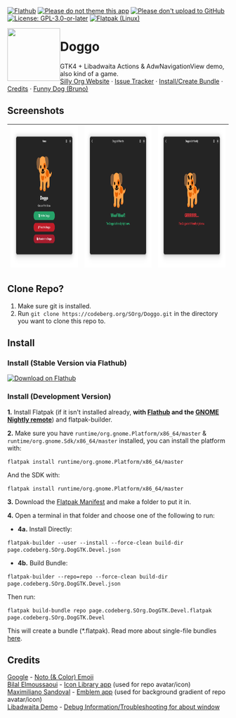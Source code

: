 <!-- Definitions -->
[flathub]: https://flathub.org/apps/page.codeberg.SOrg.DogGTK
<!-- End Defenitions -->
<!--
> **Warning*
> <br/>**Doggo as of now is in maintenance mode.**
-->
[![Flathub](https://img.shields.io/flathub/v/page.codeberg.SOrg.DogGTK?logo=flathub&logoColor=white&label=Flathub)][flathub]
[![Please do not theme this app](https://stopthemingmy.app/badge.svg)](https://stopthemingmy.app)
[![Please don't upload to GitHub](https://codeberg.org/SOrg/RepoContent/raw/branch/content/svgs/NoGitHubBadgeORIGINAL.svg)](https://nogithub.codeberg.page)
[![License: GPL-3.0-or-later](https://codeberg.org/SOrg/RepoContent/raw/branch/content/svgs/GPLv3OrLaterBadge.svg)](https://codeberg.org/SOrg/DogQt/src/branch/main/LICENSE)
[![Flatpak (Linux)](https://img.shields.io/static/v1?message=Flatpak&color=4A90D9&logo=Flatpak&logoColor=FFFFFF&label=Build%20A)](#install-create-bundle)

<img style="vertical-align: middle;" src="https://codeberg.org/SOrg/Doggo/raw/branch/main/data/icons/hicolor/scalable/apps/page.codeberg.SOrg.DogGTK.svg" width="120" height="120" align="left">

# Doggo
GTK4 + Libadwaita Actions &amp; AdwNavigationView demo, also kind of a game.</br>[Silly Org Website](https://sorg.codeberg.page) · [Issue Tracker](https://codeberg.org/SOrg/Doggo/issues) · [Install/Create Bundle](#install) · [Credits](#credits) · [Funny Dog (Bruno)](https://codeberg.org/SOrg/Doggo/raw/branch/main/src/images/bjrunoada.jpg)
</div>

## Screenshots
<img src="data/screenshots/screenshot-1.png" alt="Main Window" width="322" height="322"/> | <img src="data/screenshots/screenshot-2.png" alt="Dog Is Friendly Page" width="322" height="322"/> | <img src="data/screenshots/screenshot-3.png" alt="Dog Is Unfriendly Page" width="322" height="322"/>
-------------------------------------------- | -------------------------------------- | ----------------------------------------------

## Clone Repo?
1. Make sure git is installed.
2. Run ```git clone https://codeberg.org/SOrg/Doggo.git``` in the directory you want to clone this repo to.

## Install

### Install (Stable Version via Flathub)

[![Download on Flathub](https://dl.flathub.org/assets/badges/flathub-badge-en.svg)](https://flathub.org/apps/page.codeberg.SOrg.DogGTK)

### Install (Development Version)

**1.** Install Flatpak (if it isn't installed already, **with [Flathub](https://flathub.org) and the [GNOME Nightly remote](https://wiki.gnome.org/Apps/Nightly)**) and flatpak-builder.

**2.** Make sure you have ```runtime/org.gnome.Platform/x86_64/master``` &amp; ```runtime/org.gnome.Sdk/x86_64/master``` installed, you can install the platform with:

```
flatpak install runtime/org.gnome.Platform/x86_64/master
```

And the SDK with:

```
flatpak install runtime/org.gnome.Platform/x86_64/master
```


**3.** Download the [Flatpak Manifest](build-aux/flatpak/page.codeberg.SOrg.DogGTK.Devel.json) and make a folder to put it in.

**4.** Open a terminal in that folder and choose one of the following to run:

* **4a.** Install Directly: 
```
flatpak-builder --user --install --force-clean build-dir page.codeberg.SOrg.DogGTK.Devel.json
```

* **4b.** Build Bundle: 

```
flatpak-builder --repo=repo --force-clean build-dir page.codeberg.SOrg.DogGTK.Devel.json
```

Then run:

```
flatpak build-bundle repo page.codeberg.SOrg.DogGTK.Devel.flatpak page.codeberg.SOrg.DogGTK.Devel
``` 
This will create a bundle (*.flatpak). Read more about single-file bundles [here](https://docs.flatpak.org/en/latest/single-file-bundles.html).

## Credits
[Google](https://about.google) - [Noto (& Color) Emoji](https://github.com/googlefonts/noto-emoji)\
[Bilal Elmoussaoui](https://belmoussaoui.com) - [Icon Library app](https://flathub.org/apps/org.gnome.design.IconLibrary) (used for repo avatar/icon)\
[Maximiliano Sandoval](https://gitlab.gnome.org/msandova) - [Emblem app](https://flathub.org/apps/org.gnome.design.Emblem) (used for background gradient of repo avatar/icon)\
[Libadwaita Demo](https://gitlab.gnome.org/GNOME/libadwaita/-/blob/main/demo) - [Debug Information/Troubleshooting for about window](https://gitlab.gnome.org/GNOME/libadwaita/-/blob/main/demo/adw-demo-debug-info.c)

